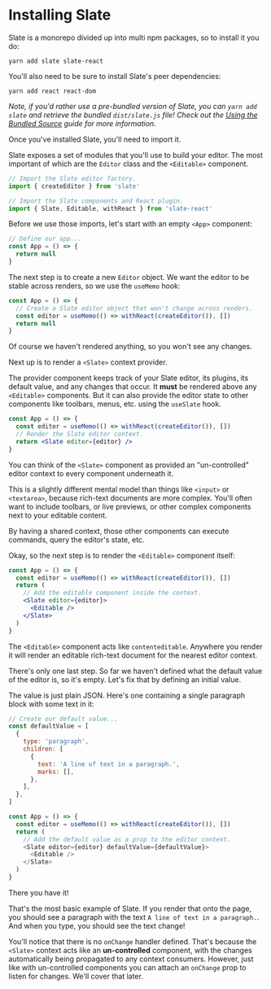 # Installing Slate

Slate is a monorepo divided up into multi npm packages, so to install it you do:

```
yarn add slate slate-react
```

You'll also need to be sure to install Slate's peer dependencies:

```
yarn add react react-dom
```

_Note, if you'd rather use a pre-bundled version of Slate, you can `yarn add slate` and retrieve the bundled `dist/slate.js` file! Check out the [Using the Bundled Source](./using-the-bundled-source.md) guide for more information._

Once you've installed Slate, you'll need to import it.

Slate exposes a set of modules that you'll use to build your editor. The most important of which are the `Editor` class and the `<Editable>` component.

```js
// Import the Slate editor factory.
import { createEditor } from 'slate'

// Import the Slate components and React plugin.
import { Slate, Editable, withReact } from 'slate-react'
```

Before we use those imports, let's start with an empty `<App>` component:

```jsx
// Define our app...
const App = () => {
  return null
}
```

The next step is to create a new `Editor` object. We want the editor to be stable across renders, so we use the `useMemo` hook:

```jsx
const App = () => {
  // Create a Slate editor object that won't change across renders.
  const editor = useMemo(() => withReact(createEditor()), [])
  return null
}
```

Of course we haven't rendered anything, so you won't see any changes.

Next up is to render a `<Slate>` context provider.

The provider component keeps track of your Slate editor, its plugins, its default value, and any changes that occur. It **must** be rendered above any `<Editable>` components. But it can also provide the editor state to other components like toolbars, menus, etc. using the `useSlate` hook.

```jsx
const App = () => {
  const editor = useMemo(() => withReact(createEditor()), [])
  // Render the Slate editor context.
  return <Slate editor={editor} />
}
```

You can think of the `<Slate>` component as provided an "un-controlled" editor context to every component underneath it.

This is a slightly different mental model than things like `<input>` or `<textarea>`, because rich-text documents are more complex. You'll often want to include toolbars, or live previews, or other complex components next to your editable content.

By having a shared context, those other components can execute commands, query the editor's state, etc.

Okay, so the next step is to render the `<Editable>` component itself:

```jsx
const App = () => {
  const editor = useMemo(() => withReact(createEditor()), [])
  return (
    // Add the editable component inside the context.
    <Slate editor={editor}>
      <Editable />
    </Slate>
  )
}
```

The `<Editable>` component acts like `contenteditable`. Anywhere you render it will render an editable rich-text document for the nearest editor context.

There's only one last step. So far we haven't defined what the default value of the editor is, so it's empty. Let's fix that by defining an initial value.

The value is just plain JSON. Here's one containing a single paragraph block with some text in it:

```js
// Create our default value...
const defaultValue = [
  {
    type: 'paragraph',
    children: [
      {
        text: 'A line of text in a paragraph.',
        marks: [],
      },
    ],
  },
]

const App = () => {
  const editor = useMemo(() => withReact(createEditor()), [])
  return (
    // Add the default value as a prop to the editor context.
    <Slate editor={editor} defaultValue={defaultValue}>
      <Editable />
    </Slate>
  )
}
```

There you have it!

That's the most basic example of Slate. If you render that onto the page, you should see a paragraph with the text `A line of text in a paragraph.`. And when you type, you should see the text change!

You'll notice that there is no `onChange` handler defined. That's because the `<Slate>` context acts like an **un-controlled** component, with the changes automatically being propagated to any context consumers. However, just like with un-controlled components you can attach an `onChange` prop to listen for changes. We'll cover that later.
